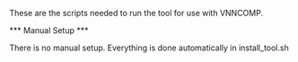 These are the scripts needed to run the tool for use with VNNCOMP.

*** Manual Setup ***

There is no manual setup. Everything is done automatically in install_tool.sh
